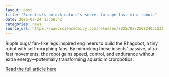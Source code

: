 ```yaml
---
layout: post
title: "Scientists unlock nature’s secret to superfast mini robots"
date: 2025-08-24 13:58:42 
categories: news
source_url: https://www.sciencedaily.com/releases/2025/08/250824031532.htm
---
```


Ripple bugs’ fan-like legs inspired engineers to build the Rhagobot, a tiny robot with self-morphing fans. By mimicking these insects’ passive, ultra-fast movements, the robot gains speed, control, and endurance without extra energy—potentially transforming aquatic microrobotics.

[Read the full article here](https://www.sciencedaily.com/releases/2025/08/250824031532.htm)
